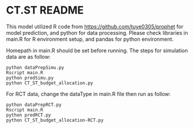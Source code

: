 # CT.ST README

This model utilized R code from https://github.com/tuye0305/prophet for model prediction, and python for data processing.
Please check libraries in main.R for R environment setup, and pandas for python environment.

Homepath in main.R should be set before running. 
The steps for simulation data are as follow:

    python dataPrepSimu.py
    Rscript main.R
    python predSimu.py
    python CT_ST_budget_allocation.py

For RCT data, change the dataType in main.R file then run as follow:
    
    python dataPrepRCT.py
    Rscript main.R
    python predRCT.py
    python CT_ST_budget_allocation-RCT.py

    
